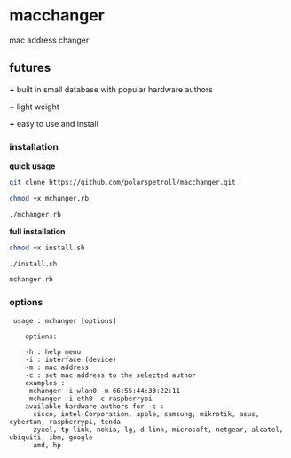 # macchanger
mac address changer

## futures
**+** built in small database with popular hardware authors

**+** light weight 

**+** easy to use and install


### installation 

**quick usage**


```bash
git clone https://github.com/polarspetroll/macchanger.git

chmod +x mchanger.rb

./mchanger.rb
```

**full installation**

```bash
chmod +x install.sh

./install.sh

mchanger.rb
```

### options

```
 usage : mchanger [options]

    options:

    -h : help menu
    -i : interface (device)
    -m : mac address
    -c : set mac address to the selected author
    examples :
     mchanger -i wlan0 -m 66:55:44:33:22:11
     mchanger -i eth0 -c raspberrypi
    available hardware authors for -c :
      cisco, intel-Corporation, apple, samsung, mikrotik, asus, cybertan, raspberrypi, tenda
      zyxel, tp-link, nokia, lg, d-link, microsoft, netgear, alcatel, ubiquiti, ibm, google
      amd, hp
```


